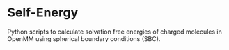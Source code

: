 # Self-Energy
Python scripts to calculate solvation free energies of charged molecules in OpenMM using spherical boundary conditions (SBC).
